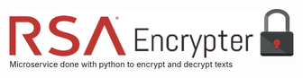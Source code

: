 
![alt text](https://github.com/AxelJunes/RSA_Encrypter/blob/master/static/img/logo.png)
Microservice done with python to encrypt and decrypt texts

